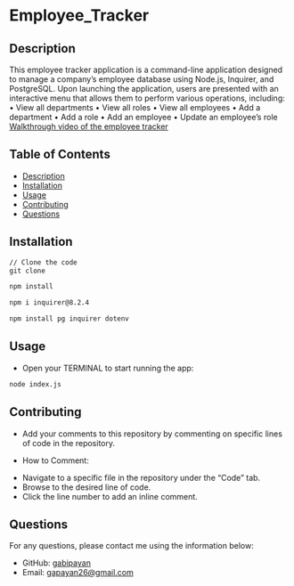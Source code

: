 # Employee_Tracker

## Description

This employee tracker application is a command-line application designed to manage a company’s employee database using Node.js, Inquirer, and PostgreSQL. Upon launching the application, users are presented with an interactive menu that allows them to perform various operations, including:
	•	View all departments
	•	View all roles
	•	View all employees
	•	Add a department
	•	Add a role
	•	Add an employee
	•	Update an employee’s role
[Walkthrough video of the employee tracker](https://www.loom.com/share/4c20872ce3c24b2e840f0eadcb6803ce?sid=ef664213-1024-4d93-9b81-90dda659c5c0) 

## Table of Contents
- [Description](#description)
- [Installation](#installation)
- [Usage](#usage)
- [Contributing](#contributing)
- [Questions](#questions)

##  Installation 

```md
// Clone the code
git clone 
```
```bash
npm install
```
```bash
npm i inquirer@8.2.4
```
```bash
npm install pg inquirer dotenv
```

## Usage

* Open your TERMINAL to start running the app:

```bash
node index.js 
```

 ##  Contributing
* Add your comments to this repository by commenting on specific lines of code in the repository.

* How to Comment:
- Navigate to a specific file in the repository under the “Code” tab.
- Browse to the desired line of code.
- Click the line number to add an inline comment.

 ##  Questions
For any questions, please contact me using the information below:
- GitHub: [gabipayan](https://github.com/gabipayan)
- Email: [gapayan26@gmail.com](gapayan26@gmail.com)
 


